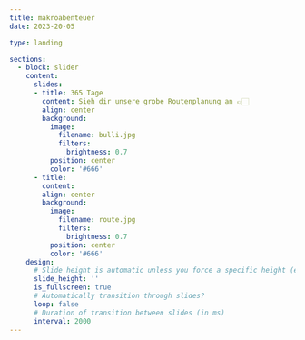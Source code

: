 ```yaml
---
title: makroabenteuer
date: 2023-20-05

type: landing

sections:
  - block: slider
    content:
      slides:
      - title: 365 Tage
        content: Sieh dir unsere grobe Routenplanung an 👉🏻
        align: center
        background:
          image:
            filename: bulli.jpg
            filters:
              brightness: 0.7
          position: center
          color: '#666'
      - title:
        content:
        align: center
        background:
          image:
            filename: route.jpg
            filters:
              brightness: 0.7
          position: center
          color: '#666'
    design:
      # Slide height is automatic unless you force a specific height (e.g. '400px')
      slide_height: ''
      is_fullscreen: true
      # Automatically transition through slides?
      loop: false
      # Duration of transition between slides (in ms)
      interval: 2000
---
```

